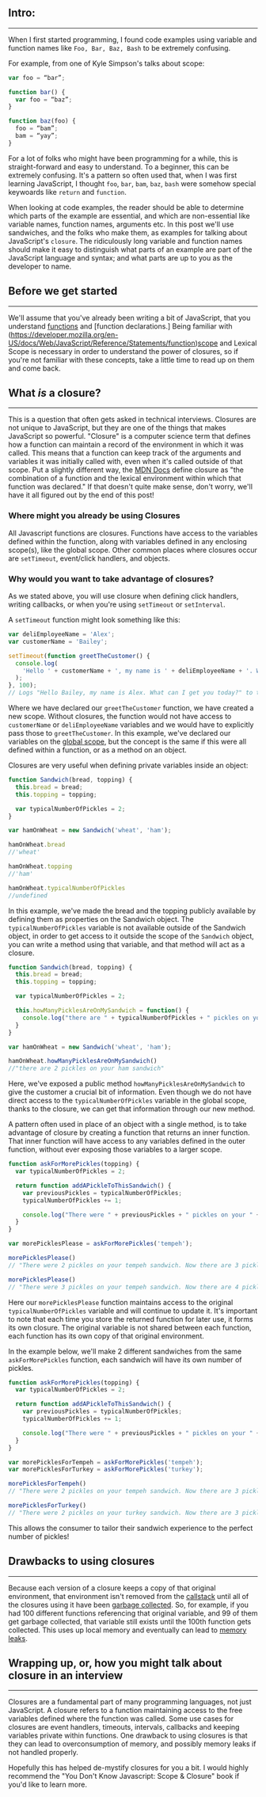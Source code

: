 ## Intro:
---

When I first started programming, I found code examples using variable and function names like `Foo, Bar, Baz, Bash` to be extremely confusing.

For example, from one of Kyle Simpson's talks about scope:
```javascript
var foo = “bar”;

function bar() {
  var foo = “baz”;
}

function baz(foo) {
  foo = “bam”;
  bam = “yay”;
}
```

For a lot of folks who might have been programming for a while, this is straight-forward and easy to understand. To a beginner, this can be extremely confusing. It's a pattern so often used that, when I was first learning JavaScript, I thought `foo`, `bar`, `bam`, `baz`, `bash` were somehow special keywoards like `return` and `function`.

When looking at code examples, the reader should be able to determine which parts of the example are essential, and which are non-essential like variable names, function names, arguments etc. In this post we'll use sandwiches, and the folks who make them, as examples for talking about JavaScript's `closure`. The ridiculously long variable and function names should make it easy to distinguish what parts of an example are part of the JavaScript language and syntax; and what parts are up to you as the developer to name.

## Before we get started
---

We'll assume that you've already been writing a bit of JavaScript, that you understand [functions](https://developer.mozilla.org/en-US/docs/Web/JavaScript/Guide/Functions) and [function declarations.] Being familiar with (https://developer.mozilla.org/en-US/docs/Web/JavaScript/Reference/Statements/function)[scope](https://en.wikipedia.org/wiki/Scope_(computer_science)) and Lexical Scope is necessary in order to understand the power of closures, so if you're not familiar with these concepts, take a little time to read up on them and come back.


## What _is_ a closure?
---

This is a question that often gets asked in technical interviews. Closures are not unique to JavaScript, but they are one of the things that makes JavaScript so powerful. "Closure" is a computer science term that defines how a function can maintain a record of the environment in which it was called. This means that a function can keep track of the arguments and variables it was initially called with, even when it's called outside of that scope. Put a slightly different way, the [MDN Docs](https://developer.mozilla.org/en-US/docs/Web/JavaScript/Closures) define closure as "the combination of a function and the lexical environment within which that function was declared."  If that doesn't quite make sense, don't worry, we'll have it all figured out by the end of this post!

### Where might you already be using Closures

All Javascript functions are closures. Functions have access to the variables defined within the function, along with variables defined in any enclosing scope(s), like the global scope. Other common places where closures occur are `setTimeout`, event/click handlers, and objects.

### Why would you want to take advantage of closures?

As we stated above, you will use closure when defining click handlers, writing callbacks, or when you're using `setTimeout` or `setInterval`.

A `setTimeout` function might look something like this:

```javascript
var deliEmployeeName = 'Alex';
var customerName = 'Bailey';

setTimeout(function greetTheCustomer() {
  console.log(
    'Hello ' + customerName + ', my name is ' + deliEmployeeName + '. What can I get you today?',
  );
}, 100);
// Logs "Hello Bailey, my name is Alex. What can I get you today?" to the console after 100ms
```

Where we have declared our `greetTheCustomer` function, we have created a new scope. Without closures, the function would not have access to `customerName` or `deliEmployeeName` variables and we would have to explicitly pass those to `greetTheCustomer`. In this example, we've declared our variables on the [global scope](https://developer.mozilla.org/en-US/docs/Glossary/Global_scope), but the concept is the same if this were all defined within a function, or as a method on an object.

Closures are very useful when defining private variables inside an object:

```javascript
function Sandwich(bread, topping) {
  this.bread = bread;
  this.topping = topping;

  var typicalNumberOfPickles = 2;
}

var hamOnWheat = new Sandwich('wheat', 'ham');

hamOnWheat.bread
//'wheat'

hamOnWheat.topping
//'ham'

hamOnWheat.typicalNumberOfPickles
//undefined
```

In this example, we've made the bread and the topping publicly available by defining them as properties on the Sandwich object. The `typicalNumberOfPickles` variable is not available outside of the Sandwich object, in order to get access to it outside the scope of the `Sandwich` object, you can write a method using that variable, and that method will act as a closure.

```javascript
function Sandwich(bread, topping) {
  this.bread = bread;
  this.topping = topping;

  var typicalNumberOfPickles = 2;

  this.howManyPicklesAreOnMySandwich = function() {
    console.log("there are " + typicalNumberOfPickles + " pickles on your " + this.topping + " sandwich" );
  }
}

var hamOnWheat = new Sandwich('wheat', 'ham');

hamOnWheat.howManyPicklesAreOnMySandwich()
//"there are 2 pickles on your ham sandwich"
```
Here, we've exposed a public method `howManyPicklesAreOnMySandwich` to give the customer a crucial bit of information. Even though we do not have direct access to the `typicalNumberOfPickles` variable in the global scope, thanks to the closure, we can get that information through our new method.

A pattern often used in place of an object with a single method, is to take advantage of closure by creating a function that returns an inner function. That inner function will have access to any variables defined in the outer function, without ever exposing those variables to a larger scope.

```javascript
function askForMorePickles(topping) {
  var typicalNumberOfPickles = 2;

  return function addAPickleToThisSandwich() {
    var previousPickles = typicalNumberOfPickles;
    typicalNumberOfPickles += 1;

    console.log("There were " + previousPickles + " pickles on your " + topping + " sandwich. Now there are " + typicalNumberOfPickles + " pickles. That is much better!");
  }
}

var morePicklesPlease = askForMorePickles('tempeh');

morePicklesPlease()
// "There were 2 pickles on your tempeh sandwich. Now there are 3 pickles. That is much better!"

morePicklesPlease()
// "There were 3 pickles on your tempeh sandwich. Now there are 4 pickles. That is much better!"
```
Here our `morePicklesPlease` function maintains access to the original `typicalNumberOfPickles` variable and will continue to update it. It's important to note that each time you store the returned function for later use, it forms its own closure. The original variable is not shared between each function, each function has its own copy of that original environment.

In the example below, we'll make 2 different sandwiches from the same `askForMorePickles` function, each sandwich will have its own number of pickles.

```javascript
function askForMorePickles(topping) {
  var typicalNumberOfPickles = 2;

  return function addAPickleToThisSandwich() {
    var previousPickles = typicalNumberOfPickles;
    typicalNumberOfPickles += 1;

    console.log("There were " + previousPickles + " pickles on your " + topping + " sandwich. Now there are " + typicalNumberOfPickles + " pickles. That is much better!");
  }
}

var morePicklesForTempeh = askForMorePickles('tempeh');
var morePicklesForTurkey = askForMorePickles('turkey');

morePicklesForTempeh()
// "There were 2 pickles on your tempeh sandwich. Now there are 3 pickles. That is much better!"

morePicklesForTurkey()
// "There were 2 pickles on your turkey sandwich. Now there are 3 pickles. That is much better!"
```
This allows the consumer to tailor their sandwich experience to the perfect number of pickles!

## Drawbacks to using closures
---

Because each version of a closure keeps a copy of that original environment, that environment isn't removed from the [callstack](https://developer.mozilla.org/en-US/docs/Glossary/Call_stack) until all of the closures using it have been [garbage collected](https://developer.mozilla.org/en-US/docs/Glossary/Garbage_collection). So, for example, if you had 100 different functions referencing that original variable, and 99 of them get garbage collected, that variable still exists until the 100th function gets collected. This uses up local memory and eventually can lead to [memory leaks](https://developer.mozilla.org/en-US/docs/Web/JavaScript/Memory_Management).

## Wrapping up, or, how you might talk about closure in an interview
---

Closures are a fundamental part of many programming languages, not just JavaScript. A closure refers to a function maintaining access to the free variables defined where the function was called. Some use cases for closures are event handlers, timeouts, intervals, callbacks and keeping variables private within functions. One drawback to using closures is that they can lead to overconsumption of memory, and possibly memory leaks if not handled properly.

Hopefully this has helped de-mystify closures for you a bit. I would highly recommend the "You Don't Know Javascript: Scope & Closure" book if you'd like to learn more.
